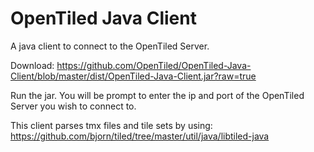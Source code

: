 # OpenTiled Java Client

A java client to connect to the OpenTiled Server.

Download: https://github.com/OpenTiled/OpenTiled-Java-Client/blob/master/dist/OpenTiled-Java-Client.jar?raw=true

Run the jar. You will be prompt to enter the ip and port of the OpenTiled Server you wish to connect to. 

This client parses tmx files and tile sets by using: https://github.com/bjorn/tiled/tree/master/util/java/libtiled-java
